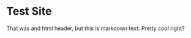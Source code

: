 
[//]: # "Commit v0.1.2"

<head>
  <title>Sombrero Worm Test Site</title>
  <style>
    .test {
      color: "#FF0000";
    }
  </style>
</head>

<h1 class="test">Test Site</h1>

That was and html header, but this is markdown text.
Pretty cool right?

